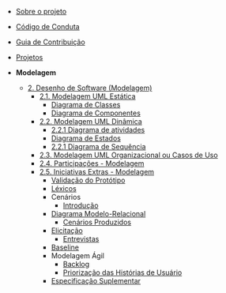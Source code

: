 <!-- docs/_sidebar.md -->

- [Sobre o projeto](/)
- [Código de Conduta](/CodigoConduta.md)
- [Guia de Contribuição](/GuiaContribuicao.md)
- [Projetos](/Projetos/Projetos.md)

- **Modelagem**
  - [2. Desenho de Software (Modelagem)](/Modelagem/2.Modelagem.md)
    - [2.1. Modelagem UML Estática](/Modelagem/ModelagemEstatica/2.1.ModelagemEstatica.md)
      - [Diagrama de Classes](/Modelagem/ModelagemEstatica/DiagramaClasses.md)
      - [Diagrama de Componentes](/Modelagem/ModelagemEstatica/DiagramaComponentes.md)
    - [2.2. Modelagem UML Dinâmica](/Modelagem/ModelagemDinamica/2.2.ModelagemDinamica.md)
      - [2.2.1 Diagrama de atividades](/Modelagem/ModelagemDinamica/2.2.1.Diagrama_de_atividades.md)
      - [Diagrama de Estados](/Modelagem/ModelagemDinamica/DiagramaDeEstados.md)
      - [2.2.1 Diagrama de Sequência](/Modelagem/ModelagemDinamica/2.2.1.DiagramaSequencia.md)
    - [2.3. Modelagem UML Organizacional ou Casos de Uso](/Modelagem/ModelagemOrganizacional/2.3.ModelagemOrganizacionalCasosDeUso.md)
    - [2.4. Participações - Modelagem](/Modelagem/2.4.ParticipacoesModelagem.md)
    - [2.5. Iniciativas Extras - Modelagem](/Modelagem/Extra/2.5.IniciativasExtras.md)
      - [Validação do Protótipo](/Modelagem/Extra/ValidacaoPrototipo.md)
      - [Léxicos](/Modelagem/Extra/Lexicos.md)
      - Cenários
        - [Introdução](/Modelagem/Extra/Cenarios/introducao.md)
      - [Diagrama Modelo-Relacional](/Modelagem/Extra/DiagramaModeloRelacional.md)
        - [Cenários Produzidos](/Modelagem/Extra/Cenarios/cenarios.md)      
      - [Elicitação](/Modelagem/Extra/Elicitacao/Elicitacao.md)
        - [Entrevistas](/Modelagem/Extra/Elicitacao/Entrevistas.md)
      - [Baseline](/Modelagem/Extra/Baseline.md)
      - Modelagem Ágil
        - [Backlog](/Modelagem/Extra/ModelagemAgil/Backlog.md)
        - [Priorização das Histórias de Usuário](/Modelagem/Extra/ModelagemAgil/Priorizacaous.md)
      - [Especificação Suplementar](/Modelagem/Extra/especificacao-suplementar.md)
